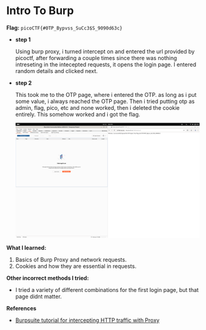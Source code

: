 # Intro To Burp

**Flag:** `picoCTF{#0TP_Bypvss_SuCc3$S_9090d63c}`



- **step 1**

    Using burp proxy, i turned intercept on and entered the url provided by picoctf, after forwarding a couple times since there was nothing intreseting in the intecepted requests, it opens the login page. I entered random details and clicked next. 

- **step 2**

    This took me to the OTP page, where i entered the OTP. as long as i put some value, i always reached the OTP page. Then i tried putting otp as admin, flag, pico, etc and none worked, then i deleted the cookie entirely. This somehow worked and i got the flag.

    ![alt text](../../_images/image1.png)



**What I learned:**

1. Basics of Burp Proxy and network requests.
2. Cookies and how they are essential in requests.

**Other incorrect methods I tried:**

- I tried a variety of different combinations for the first login page, but that page didnt matter.

**References**

- [Burpsuite tutorial for intercepting HTTP traffic with Proxy](https://portswigger.net/burp/documentation/desktop/getting-started/intercepting-http-traffic)


